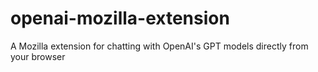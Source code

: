 # openai-mozilla-extension
A Mozilla extension for chatting with OpenAI's GPT models directly from your browser
